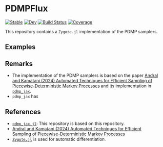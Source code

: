 # PDMPFlux

[![Stable](https://img.shields.io/badge/docs-stable-blue.svg)](https://162348.github.io/PDMPFlux.jl/stable/)
[![Dev](https://img.shields.io/badge/docs-dev-blue.svg)](https://162348.github.io/PDMPFlux.jl/dev/)
[![Build Status](https://github.com/162348/PDMPFlux.jl/actions/workflows/CI.yml/badge.svg?branch=main)](https://github.com/162348/PDMPFlux.jl/actions/workflows/CI.yml?query=branch%3Amain)
[![Coverage](https://codecov.io/gh/162348/PDMPFlux.jl/branch/main/graph/badge.svg)](https://codecov.io/gh/162348/PDMPFlux.jl)

This repository contains a `Zygote.jl` implementation of the PDMP samplers.

## Examples

## Remarks

- The implementation of the PDMP samplers is based on the paper [Andral and Kamatani (2024) Automated Techniques for Efficient Sampling of Piecewise-Deterministic Markov Processes](https://arxiv.org/abs/2408.03682) and its implementation in [`pdmp_jax`](https://github.com/charlyandral/pdmp_jax).
- `pdmp_jax` has 

## References

* [`pdmp_jax.jl`](https://github.com/charlyandral/pdmp_jax): This repository is based on this repository.
* [Andral and Kamatani (2024) Automated Techniques for Efficient Sampling of Piecewise-Deterministic Markov Processes](https://arxiv.org/abs/2408.03682)
* [`Zygote.jl`](https://github.com/FluxML/Zygote.jl) is used for automatic differentiation.
